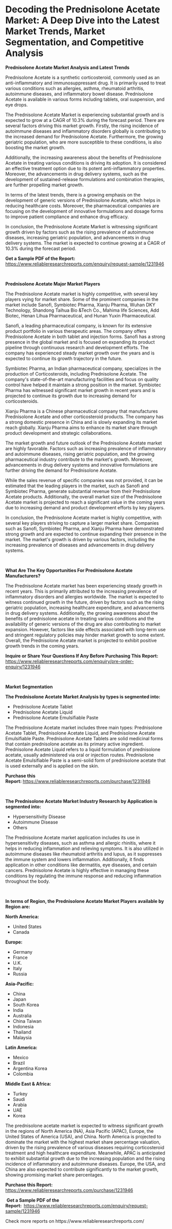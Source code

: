 <p><h1>Decoding the Prednisolone Acetate Market: A Deep Dive into the Latest Market Trends, Market Segmentation, and Competitive Analysis</h1></p><p><strong>Prednisolone Acetate Market Analysis and Latest Trends</strong></p>
<p><p>Prednisolone Acetate is a synthetic corticosteroid, commonly used as an anti-inflammatory and immunosuppressant drug. It is primarily used to treat various conditions such as allergies, asthma, rheumatoid arthritis, autoimmune diseases, and inflammatory bowel disease. Prednisolone Acetate is available in various forms including tablets, oral suspension, and eye drops.</p><p>The Prednisolone Acetate Market is experiencing substantial growth and is expected to grow at a CAGR of 10.3% during the forecast period. There are several factors driving this market growth. Firstly, the rising incidence of autoimmune diseases and inflammatory disorders globally is contributing to the increased demand for Prednisolone Acetate. Furthermore, the growing geriatric population, who are more susceptible to these conditions, is also boosting the market growth.</p><p>Additionally, the increasing awareness about the benefits of Prednisolone Acetate in treating various conditions is driving its adoption. It is considered an effective treatment option due to its potent anti-inflammatory properties. Moreover, the advancements in drug delivery systems, such as the development of sustained-release formulations and combination therapies, are further propelling market growth.</p><p>In terms of the latest trends, there is a growing emphasis on the development of generic versions of Prednisolone Acetate, which helps in reducing healthcare costs. Moreover, the pharmaceutical companies are focusing on the development of innovative formulations and dosage forms to improve patient compliance and enhance drug efficacy.</p><p>In conclusion, the Prednisolone Acetate Market is witnessing significant growth driven by factors such as the rising prevalence of autoimmune diseases, increasing geriatric population, and advancements in drug delivery systems. The market is expected to continue growing at a CAGR of 10.3% during the forecast period.</p></p>
<p><strong>Get a Sample PDF of the Report:&nbsp;</strong> <a href="https://www.reliableresearchreports.com/enquiry/request-sample/1231946">https://www.reliableresearchreports.com/enquiry/request-sample/1231946</a></p>
<p>&nbsp;</p>
<p><strong>Prednisolone Acetate Major Market Players</strong></p>
<p><p>The Prednisolone Acetate market is highly competitive, with several key players vying for market share. Some of the prominent companies in the market include Sanofi, Symbiotec Pharma, Xianju Pharma, Wuhan DKY Technology, Shandong Taihua Bio &Tech Co., Mahima life Sciences, Add Biotec, Henan Lihua Pharmaceutical, and Hunan Yuxin Pharmaceutical.</p><p>Sanofi, a leading pharmaceutical company, is known for its extensive product portfolio in various therapeutic areas. The company offers Prednisolone Acetate in both tablet and injection forms. Sanofi has a strong presence in the global market and is focused on expanding its product pipeline through continuous research and development efforts. The company has experienced steady market growth over the years and is expected to continue its growth trajectory in the future.</p><p>Symbiotec Pharma, an Indian pharmaceutical company, specializes in the production of Corticosteroids, including Prednisolone Acetate. The company's state-of-the-art manufacturing facilities and focus on quality control have helped it maintain a strong position in the market. Symbiotec Pharma has witnessed significant market growth in recent years and is projected to continue its growth due to increasing demand for corticosteroids.</p><p>Xianju Pharma is a Chinese pharmaceutical company that manufactures Prednisolone Acetate and other corticosteroid products. The company has a strong domestic presence in China and is slowly expanding its market reach globally. Xianju Pharma aims to enhance its market share through product development and strategic collaborations.</p><p>The market growth and future outlook of the Prednisolone Acetate market are highly favorable. Factors such as increasing prevalence of inflammatory and autoimmune diseases, rising geriatric population, and the growing pharmaceutical industry contribute to the market's growth. Moreover, advancements in drug delivery systems and innovative formulations are further driving the demand for Prednisolone Acetate.</p><p>While the sales revenue of specific companies was not provided, it can be estimated that the leading players in the market, such as Sanofi and Symbiotec Pharma, generate substantial revenue from their Prednisolone Acetate products. Additionally, the overall market size of the Prednisolone Acetate market is projected to reach a significant value in the coming years due to increasing demand and product development efforts by key players.</p><p>In conclusion, the Prednisolone Acetate market is highly competitive, with several key players striving to capture a larger market share. Companies such as Sanofi, Symbiotec Pharma, and Xianju Pharma have demonstrated strong growth and are expected to continue expanding their presence in the market. The market's growth is driven by various factors, including the increasing prevalence of diseases and advancements in drug delivery systems.</p></p>
<p>&nbsp;</p>
<p><strong>What Are The Key Opportunities For Prednisolone Acetate Manufacturers?</strong></p>
<p><p>The Prednisolone Acetate market has been experiencing steady growth in recent years. This is primarily attributed to the increasing prevalence of inflammatory disorders and allergies worldwide. The market is expected to witness continued growth in the future, driven by factors such as the rising geriatric population, increasing healthcare expenditure, and advancements in drug delivery systems. Additionally, the growing awareness about the benefits of prednisolone acetate in treating various conditions and the availability of generic versions of the drug are also contributing to market expansion. However, factors like side effects associated with long-term use and stringent regulatory policies may hinder market growth to some extent. Overall, the Prednisolone Acetate market is projected to exhibit positive growth trends in the coming years.</p></p>
<p><strong>Inquire or Share Your Questions If Any Before Purchasing This Report:</strong> <a href="https://www.reliableresearchreports.com/enquiry/pre-order-enquiry/1231946">https://www.reliableresearchreports.com/enquiry/pre-order-enquiry/1231946</a></p>
<p>&nbsp;</p>
<p><strong>Market Segmentation</strong></p>
<p><strong>The Prednisolone Acetate Market Analysis by types is segmented into:</strong></p>
<p><ul><li>Prednisolone Acetate Tablet</li><li>Prednisolone Acetate Liquid</li><li>Prednisolone Acetate Emulsifiable Paste</li></ul></p>
<p><p>The Prednisolone Acetate market includes three main types: Prednisolone Acetate Tablet, Prednisolone Acetate Liquid, and Prednisolone Acetate Emulsifiable Paste. Prednisolone Acetate Tablets are solid medicinal forms that contain prednisolone acetate as its primary active ingredient. Prednisolone Acetate Liquid refers to a liquid formulation of prednisolone acetate, usually administered via oral or injection routes. Prednisolone Acetate Emulsifiable Paste is a semi-solid form of prednisolone acetate that is used externally and is applied on the skin.</p></p>
<p><strong>Purchase this Report:&nbsp;</strong><a href="https://www.reliableresearchreports.com/purchase/1231946">https://www.reliableresearchreports.com/purchase/1231946</a></p>
<p>&nbsp;</p>
<p><strong>The Prednisolone Acetate Market Industry Research by Application is segmented into:</strong></p>
<p><ul><li>Hypersensitivity Disease</li><li>Autoimmune Disease</li><li>Others</li></ul></p>
<p><p>The Prednisolone Acetate market application includes its use in hypersensitivity diseases, such as asthma and allergic rhinitis, where it helps in reducing inflammation and relieving symptoms. It is also utilized in autoimmune diseases like rheumatoid arthritis and lupus, as it suppresses the immune system and lowers inflammation. Additionally, it finds application in other conditions like dermatitis, eye diseases, and certain cancers. Prednisolone Acetate is highly effective in managing these conditions by regulating the immune response and reducing inflammation throughout the body.</p></p>
<p>&nbsp;</p>
<p><strong>In terms of Region, the Prednisolone Acetate Market Players available by Region are:</strong></p>
<p>
    <p> <strong> North America: </strong>
        <ul>
            <li>United States</li>
            <li>Canada</li>
        </ul>
        </p> 
    <p> <strong> Europe: </strong>
        <ul>
            <li>Germany</li>
            <li>France</li>
            <li>U.K.</li>
            <li>Italy</li>
            <li>Russia</li>
        </ul>
        </p> 
    <p> <strong> Asia-Pacific: </strong>
        <ul>
            <li>China</li>
            <li>Japan</li>
            <li>South Korea</li>
            <li>India</li>
            <li>Australia</li>
            <li>China Taiwan</li>
            <li>Indonesia</li>
            <li>Thailand</li>
            <li>Malaysia</li>
        </ul>
        </p> 
    <p> <strong> Latin America: </strong>
        <ul>
            <li>Mexico</li>
            <li>Brazil</li>
            <li>Argentina Korea</li>
            <li>Colombia</li>
        </ul>
        </p> 
    <p> <strong> Middle East & Africa: </strong>
        <ul>
            <li>Turkey</li>
            <li>Saudi</li>
            <li>Arabia</li>
            <li>UAE</li>
            <li>Korea</li>
        </ul>
    </p>
    </p>
<p><p>The prednisolone acetate market is expected to witness significant growth in the regions of North America (NA), Asia Pacific (APAC), Europe, the United States of America (USA), and China. North America is projected to dominate the market with the highest market share percentage valuation, driven by the rising prevalence of various diseases requiring corticosteroid treatment and high healthcare expenditure. Meanwhile, APAC is anticipated to exhibit substantial growth due to the increasing population and the rising incidence of inflammatory and autoimmune diseases. Europe, the USA, and China are also expected to contribute significantly to the market growth, showing promising market share percentages.</p></p>
<p><strong>Purchase this Report: </strong><a href="https://www.reliableresearchreports.com/purchase/1231946">https://www.reliableresearchreports.com/purchase/1231946</a></p>
<p>&nbsp;<strong>Get a Sample PDF of the Report:&nbsp;&nbsp;</strong><a href="https://www.reliableresearchreports.com/enquiry/request-sample/1231946">https://www.reliableresearchreports.com/enquiry/request-sample/1231946</a></p>
<p><strong></strong></p>
<p>Check more reports on https://www.reliableresearchreports.com/</p>